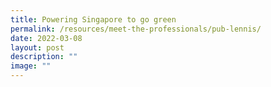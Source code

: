 ```yaml
---
title: Powering Singapore to go green
permalink: /resources/meet-the-professionals/pub-lennis/
date: 2022-03-08
layout: post
description: ""
image: ""
---
```

